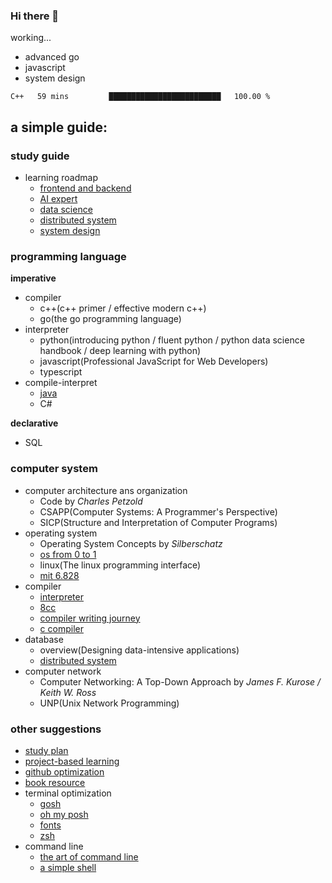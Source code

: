 ### Hi there 👋

working...
- advanced go
- javascript
- system design

<!--START_SECTION:waka-->
```text
C++   59 mins         █████████████████████████   100.00 % 
```
<!--END_SECTION:waka-->

## a simple guide:

### study guide
- learning roadmap
  - [frontend and backend](https://github.com/kamranahmedse/developer-roadmap)
  - [AI expert](https://github.com/AMAI-GmbH/AI-Expert-Roadmap)
  - [data science](https://github.com/datasciencemasters/go)
  - [distributed system](https://github.com/theanalyst/awesome-distributed-systems)
  - [system design](https://github.com/doocs/advanced-java)

### programming language
**imperative**
- compiler
  - c++(c++ primer / effective modern c++)
  - go(the go programming language)
- interpreter
  - python(introducing python / fluent python / python data science handbook / deep learning with python) 
  - javascript(Professional JavaScript for Web Developers)
  - typescript
- compile-interpret
  - [java](https://github.com/Snailclimb/JavaGuide)
  - C#


**declarative**
- SQL

### computer system
- computer architecture ans organization
  - Code by *Charles Petzold*
  - CSAPP(Computer Systems: A Programmer's Perspective)
  - SICP(Structure and Interpretation of Computer Programs)
- operating system
  - Operating System Concepts by *Silberschatz*
  - [os from 0 to 1](https://github.com/tuhdo/os01)
  - linux(The linux programming interface)
  - [mit 6.828](https://github.com/shishujuan/mit6.828-2017)
- compiler
  - [interpreter](https://github.com/munificent/craftinginterpreters)
  - [8cc](https://github.com/rui314/8cc)
  - [compiler writing journey](https://github.com/DoctorWkt/acwj)
  - [c compiler](https://github.com/nlsandler/write_a_c_compiler)
- database
  - overview(Designing data-intensive applications)
  - [distributed system](https://github.com/theanalyst/awesome-distributed-systems)
- computer network
  - Computer Networking: A Top-Down Approach by *James F. Kurose / Keith W. Ross*
  - UNP(Unix Network Programming)

### other suggestions
- [study plan](https://github.com/jwasham/coding-interview-university)
- [project-based learning](https://github.com/tuvtran/project-based-learning)
- [github optimization](https://github.com/521xueweihan/GitHub520)
- [book resource](https://github.com/EbookFoundation/free-programming-books)
- terminal optimization
  - [gosh](https://github.com/Mayccoll/Gogh)
  - [oh my posh](https://github.com/JanDeDobbeleer/oh-my-posh)
  - [fonts](https://github.com/ryanoasis/nerd-fonts)
  - [zsh](https://github.com/ohmyzsh/ohmyzsh)
- command line
  - [the art of command line](https://github.com/jlevy/the-art-of-command-line)
  - [a simple shell](https://github.com/brenns10/lsh)


<!-- - 🔭 I’m currently working on UNP and Database
  
- 📫 How to reach me: ppdoooog@163.com

- 🚄 project:

  [A Simple 2D physical engine](https://github.com/bupt-juniorTeam/Case2D-lite-with-Csharp)

  [A Compiler](https://github.com/bupt-juniorTeam/compiler)
   -->

  <!--[blog](https://ppdog0.github.io/index) (lack of content)-->
  
<!--
  [java ee backend](https://github.com/ppdog0/java-ee-project)
    [python flask backend](https://github.com/NeilKleistGao/cloud-forest)
-->
  <!--
  ![Github Stats](https://github-readme-stats.vercel.app/api?username=ppdog0)
-->


<!--
**ppdog0/ppdog0** is a ✨ _special_ ✨ repository because its `README.md` (this file) appears on your GitHub profile.

Here are some ideas to get you started:

- 🔭 I’m currently working on ...
- 🌱 I’m currently learning ...
- 👯 I’m looking to collaborate on ...
- 🤔 I’m looking for help with ...
- 💬 Ask me about ...
- 📫 How to reach me: ...
- 😄 Pronouns: ...
- ⚡ Fun fact: ...
-->
